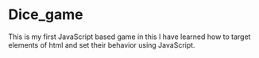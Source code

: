 # Dice_game
This is my first JavaScript based game in this I have learned how to target elements of html and set their behavior using JavaScript.
